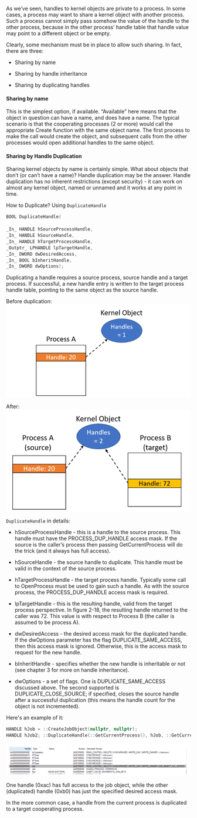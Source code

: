 As we’ve seen, handles to kernel objects are private to a process. In some cases, a process may want to share a kernel object with another process. Such a process cannot simply pass somehow the value of the handle to the other process, because in the other process’ handle table that handle value may point to a different object or be empty.

Clearly, some mechanism must be in place to allow such sharing. In fact, there are three:

- Sharing by name

- Sharing by handle inheritance

- Sharing by duplicating handles

#### Sharing by name

This is the simplest option, if available. “Available” here means that the object in question can have a name, and does have a name. The typical scenario is that the cooperating processes (2 or more) would call the appropriate Create function with the same object name. The first process to make the call would create the object, and subsequent calls from the other processes would open additional handles to the same object.

#### Sharing by Handle Duplication

Sharing kernel objects by name is certainly simple. What about objects that don’t (or can’t have a name)? Handle duplication may be the answer. Handle duplication has no inherent restrictions (except security) - it can work on almost any kernel object, named or unnamed and it works at any point in time.

How to Duplicate? Using `DuplicateHandle`
```c
BOOL DuplicateHandle(

_In_ HANDLE hSourceProcessHandle, 
_In_ HANDLE hSourceHandle, 
_In_ HANDLE hTargetProcessHandle, 
_Outptr_ LPHANDLE lpTargetHandle, 
_In_ DWORD dwDesiredAccess, 
_In_ BOOL bInheritHandle,
_In_ DWORD dwOptions);
```

Duplicating a handle requires a source process, source handle and a target process. If successful, a new handle entry is written to the target process handle table, pointing to the same object as the source handle.

Before duplication:
![](../Media/Pasted%20image%2020250314233631.png)

After:
![](../Media/Pasted%20image%2020250314233653.png)

`DuplicateHandle` in details:
- hSourceProcessHandle - this is a handle to the source process. This handle must have the PROCESS_DUP_HANDLE access mask. If the source is the caller’s process then passing GetCurrentProcess will do the trick (and it always has full access).
	
- hSourceHandle - the source handle to duplicate. This handle must be valid in the context of the source process.
	
- hTargetProcessHandle - the target process handle. Typically some call to OpenProcess must be used to gain such a handle. As with the source process, the PROCESS_DUP_HANDLE access mask is required.
	
- lpTargetHandle - this is the resulting handle, valid from the target process perspective. In figure 2-18, the resulting handle returned to the caller was 72. This value is with respect to Process B (the caller is assumed to be process A).
	
- dwDesiredAccess - the desired access mask for the duplicated handle. If the dwOptions parameter has the flag DUPLICATE_SAME_ACCESS, then this access mask is ignored. Otherwise, this is the access mask to request for the new handle.
	
- bInheritHandle - specifies whether the new handle is inheritable or not (see chapter 3 for more on handle inheritance).
	
- dwOptions - a set of flags. One is DUPLICATE_SAME_ACCESS discussed above. The second supported is DUPLICATE_CLOSE_SOURCE; if specified, closes the source handle after a successful duplication (this means the handle count for the object is not incremented).

Here's an example of it:
```c
HANDLE hJob = ::CreateJobObject(nullptr, nullptr); 
HANDLE hJob2; ::DuplicateHandle(::GetCurrentProcess(), hJob, ::GetCurrentProcess(), &hJob2, JOB_OBJECT_ASSIGN_PROCESS | JOB_OBJECT_TERMINATE, FALSE, 0);
```

![](../Media/Pasted%20image%2020250314234055.png)

One handle (0xac) has full access to the job object, while the other (duplicated) handle (0xb0) has just the specified desired access mask.

In the more common case, a handle from the current process is duplicated to a target cooperating process.

